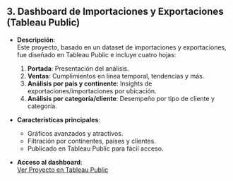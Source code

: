 ## **3. Dashboard de Importaciones y Exportaciones (Tableau Public)**

- **Descripción**:  
  Este proyecto, basado en un dataset de importaciones y exportaciones, fue diseñado en Tableau Public e incluye cuatro hojas:
  1. **Portada**: Presentación del análisis.
  2. **Ventas**: Cumplimientos en línea temporal, tendencias y más.
  3. **Análisis por país y continente**: Insights de exportaciones/importaciones por ubicación.
  4. **Análisis por categoría/cliente**: Desempeño por tipo de cliente y categoría.

- **Características principales**:  
  - Gráficos avanzados y atractivos.  
  - Filtración por continentes, países y clientes.  
  - Publicado en Tableau Public para fácil acceso.

- **Acceso al dashboard**:  
  [Ver Proyecto en Tableau Public](https://public.tableau.com/profile/tu-enlace)

